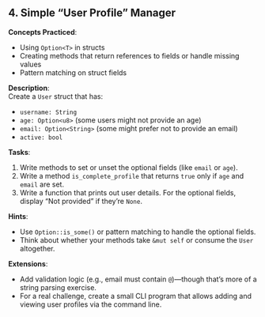 ## 4\. Simple “User Profile” Manager

**Concepts Practiced**:

-   Using `Option<T>` in structs
-   Creating methods that return references to fields or handle missing values
-   Pattern matching on struct fields

**Description**:  
Create a `User` struct that has:

-   `username: String`
-   `age: Option<u8>` (some users might not provide an age)
-   `email: Option<String>` (some might prefer not to provide an email)
-   `active: bool`

**Tasks**:

1.  Write methods to set or unset the optional fields (like `email` or `age`).
2.  Write a method `is_complete_profile` that returns `true` only if `age` and `email` are set.
3.  Write a function that prints out user details. For the optional fields, display “Not provided” if they’re `None`.

**Hints**:

-   Use `Option::is_some()` or pattern matching to handle the optional fields.
-   Think about whether your methods take `&mut self` or consume the `User` altogether.

**Extensions**:

-   Add validation logic (e.g., email must contain `@`)—though that’s more of a string parsing exercise.
-   For a real challenge, create a small CLI program that allows adding and viewing user profiles via the command line.